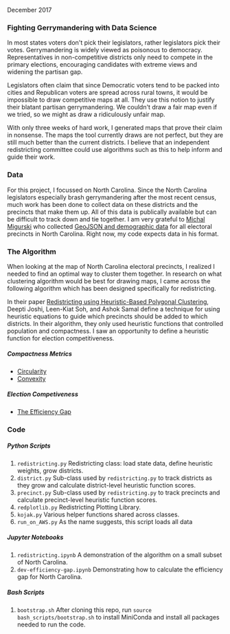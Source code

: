 December 2017

### Fighting Gerrymandering with Data Science
In most states voters don't pick their legislators, rather legislators pick their votes. Gerrymandering is widely viewed as poisonous to democracy. Representatives in non-competitive districts only need to compete in the primary elections, encouraging candidates with extreme views and widening the partisan gap.

Legislators often claim that since Democratic voters tend to be packed into cities and Republican voters are spread across rural towns, it would be impossible to draw competitive maps at all. They use this notion to justify their blatant partisan gerrymandering. We couldn't draw a fair map even if we tried, so we might as draw a ridiculously unfair map.

With only three weeks of hard work, I generated maps that prove their claim in nonsense. The maps the tool currently draws are not perfect, but they are still much better than the current districts. I believe that an independent redistricting committee could use algorithms such as this to help inform and guide their work.

### Data
For this project, I focussed on North Carolina. Since the North Carolina legislators especially brash gerrymandering after the most recent census, much work has been done to collect data on these districts and the precincts that make them up. All of this data is publically available but can be difficult to track down and tie together. I am very grateful to [Michal Migurski](http://mike.teczno.com/) who collected [GeoJSON and demographic data](http://mike.teczno.com/notes/redistricting/building-north-carolina-data.html) for all electoral precincts in North Carolina. Right now, my code expects data in his format.

### The Algorithm
When looking at the map of North Carolina electoral precincts, I realized I needed to find an optimal way to cluster them together. In research on what clustering algorithm would be best for drawing maps, I came across the following algorithm which has been designed specifically for redistricting.

In their paper [Redistricting using Heuristic-Based Polygonal Clustering](http://cse.unl.edu/~lksoh/pubs/conference/Joshietal_ICDM2009.pdf), Deepti Joshi, Leen-Kiat Soh, and Ashok Samal define a technique for using heuristic equations to guide which precincts should be added to which districts. In their algorithm, they only used heuristic functions that controlled population and compactness. I saw an opportunity to define a heuristic function for election competitiveness.

##### Compactness Metrics
* [Circularity](http://cho.pol.illinois.edu/wendy/papers/talismanic.pdf)
* [Convexity](http://www.bmva.org/bmvc/2002/papers/61/full_61.pdf)

##### Election Competiveness
* [The Efficiency Gap](https://www.brennancenter.org/sites/default/files/legal-work/How_the_Efficiency_Gap_Standard_Works.pdf)

### Code
##### Python Scripts
1. `redistricting.py`
    Redistricting class: load state data, define heuristic weights, grow districts.
2. `district.py`
    Sub-class used by `redistricting.py` to track districts as they grow and calculate district-level heuristic function scores.
3. `precinct.py`
    Sub-class used by `redistricting.py` to track precincts and calculate precinct-level heuristic function scores.
4. `redplotlib.py`
    Redistricting Plotting Library.
5. `kojak.py`
    Various helper functions shared across classes.
6. `run_on_AWS.py`
    As the name suggests, this script loads all data 

##### Jupyter Notebooks
1. `redistricting.ipynb`
    A demonstration of the algorithm on a small subset of North Carolina. 
2. `dev-efficiency-gap.ipynb`
    Demonstrating how to calculate the efficiency gap for North Carolina.

##### Bash Scripts
1. `bootstrap.sh`
    After cloning this repo, run `source bash_scripts/bootstrap.sh` to install MiniConda and install all packages needed to run the code.
